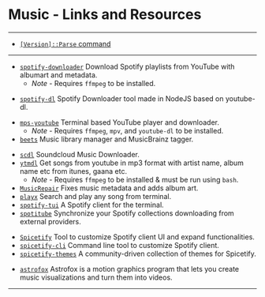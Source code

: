 # Music - Links and Resources

---

* [`[Version]::Parse` command](https://www.reddit.com/r/PowerShell/comments/ixw627/just_a_reminder_that_versionparse_exists/)

---

* [`spotify-downloader`](https://github.com/ritiek/spotify-downloader) Download Spotify playlists from YouTube with albumart and metadata.
  * *Note* - Requires `ffmpeg` to be installed.

[](.)

* [`spotify-dl`](https://github.com/SwapnilSoni1999/spotify-dl) Spotify Downloader tool made in NodeJS based on youtube-dl.

[](.)

* [`mps-youtube`](https://github.com/mps-youtube/mps-youtube) Terminal based YouTube player and downloader.
  * *Note* - Requires `ffmpeg`, `mpv`, and `youtube-dl` to be installed.
* [`beets`](https://github.com/beetbox/beets) Music library manager and MusicBrainz tagger.

[](.)

* [`scdl`](https://github.com/flyingrub/scdl) Soundcloud Music Downloader.
* [`ytmdl`](https://github.com/deepjyoti30/ytmdl) Get songs from youtube in mp3 format with artist name, album name etc from itunes, gaana etc.
  * *Note* - Requires `ffmpeg` to be installed & must be run using `bash`.
* [`MusicRepair`](https://github.com/kalbhor/MusicRepair) Fixes music metadata and adds album art.
* [`playx`](https://github.com/NISH1001/playx) Search and play any song from terminal.
* [`spotify-tui`](https://github.com/Rigellute/spotify-tui) A Spotify client for the terminal.
* [`spotitube`](https://github.com/streambinder/spotitube) Synchronize your Spotify collections downloading from external providers.

[](.)

* [`Spicetify`](https://github.com/khanhas/Spicetify) Tool to customize Spotify client UI and expand functionalities.
* [`spicetify-cli`](https://github.com/khanhas/spicetify-cli) Command line tool to customize Spotify client.
* [`spicetify-themes`](https://github.com/morpheusthewhite/spicetify-themes) A community-driven collection of themes for Spicetify.

[](.)

* [`astrofox`](https://github.com/astrofox-io/astrofox) Astrofox is a motion graphics program that lets you create music visualizations and turn them into videos.

---
